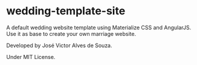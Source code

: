 # wedding-template-site
A default wedding website template using Materialize CSS and AngularJS. Use it as base to create your own marriage website.

Developed by José Victor Alves de Souza.

Under MIT License.
